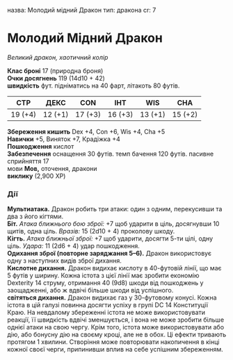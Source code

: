 назва: Молодий мідний Дракон тип: дракона cr: 7

# Молодий Мідний Дракон
_Великий дракон, хаотичний колір_

**Клас броні** 17 (природна броня)    
**Очки досягнень** 119 (14d10 + 42)    
**швидкість** фут. підніматись на 40 фарт, літакоть 80 футів.

| СТР     | ДЕКС    | CON     | ІНТ     | WIS     | CHA     |
| ------- | ------- | ------- | ------- | ------- | ------- |
| 19 (+4) | 12 (+1) | 17 (+3) | 16 (+3) | 13 (+1) | 15 (+2) |

**Збереження кишить** Dex +4, Con +6, Wis +4, Cha +5    
**Навички** +5, Виняток +7, Крадіжка +4    
**Пошкодження** кислот    
**Забезпечення** оснащення 30 футів. темп бачення 120 футів. пасивне сприйняття 17    
мови **Мов,** оточення, дракони    
**виклику** (2,900 XP)

### Дії
**Мультиатака.** Дракон робить три атаки: один з одним, перекусивши та два з його кігтями.    
**Біт.** _Атака ближнього бою зброї:_ +7 щоб ударити в ціль, досягнувши 10 щитів, одна ціль. _Вразів:_ 15 (2d10 + 4) проколову шкоду.    
**Кігть.** _Атака ближньої зброї:_ +7 щоб ударити, досягти 5-ти цілі, одну ціль. _Удара:_ 11 (2d6 + 4) удар пошкодження.    
**Одихання зброї (повторне заряджання 5–6).** Дракон використовує одну з наступних видів зброї дихання.    
**Кислотне дихання.** Дракон видихає кислоту в 40-футовій лінії, що має 5 футів у ширину. Кожна істота з цієї лінії має зробити економію Dexterity 14 струму, отримання 40 (9d8) шкоди від пошкоджень у заощадженні, або ж вдвічі більше шкоди від успішного.    
**світяться дихання.** Дракон видихає газ у 30-футовому конусі. Кожна істота в цій галузі повинна досягти успіху в групі DC 14 Конституції Краю. На невдалому збереженні істота не може використовувати реакції, її швидкість вдвічі зменшується, і вона не може зробити більше однієї атаки на свою чергу. Крім того, істота може використовувати або дію, або бонусну дію на своєму кроці, але не в обох. Ці ефекти тривають протягом 1 хвилини. Створіння може повторювати накопичення в кінці кожної своєї черги, припинивши вплив на себе успішним збереженням.